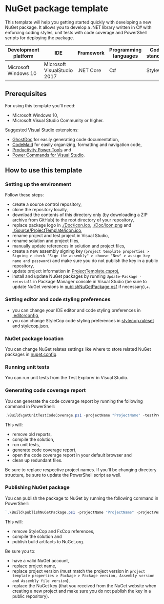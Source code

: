 # NuGet package template

This template will help you getting started quickly with developing a new NuGet package. It allows you to develop a .NET library written in C# with enforcing coding styles, unit tests with code coverage and PowerShell scripts for deploying the package.

| Development platform | IDE                         | Framework | Programming languages | Coding standards | Testing | Code coverage              |
| -------------------- | --------------------------- | --------- | --------------------- | ---------------- | ------- | -------------------------- |
| Microsoft Windows 10 | Microsoft VisualStudio 2017 | .NET Core | C#                    | StyleCop         | MSTest  | OpenCover, ReportGenerator |

## Prerequisites

For using this template you'll need:
* Microsoft Windows 10,
* Microsoft Visual Studio Community or higher.

Suggested Visual Studio extensions:
* [GhostDoc](https://submain.com/products/ghostdoc.aspx) for easily generating code documentation,
* [CodeMaid](http://www.codemaid.net/) for easily organizing, formatting and navigation code,
* [Productivity Power Tools](https://marketplace.visualstudio.com/items?itemName=VisualStudioPlatformTeam.ProductivityPowerPack2017) and
* [Power Commands for Visual Studio](https://marketplace.visualstudio.com/items?itemName=VisualStudioPlatformTeam.ProductivityPowerPack2017).

## How to use this template

### Setting up the environment

Follow these steps:
* create a source control repository,
* clone the repository locally,
* download the contents of this directory only (by downloading a ZIP archive from GitHub) to the root directory of your repository,
* replace package logo in [./Doc/icon.ico](./Doc/icon.ico), [./Doc/icon.png](./Doc/icon.png) and [./Source/ProjectTemplate/icon.ico](./Source/ProjectTemplate/icon.ico),
* rename project and test project in Visual Studio,
* rename solution and project files,
* manually update references in solution and project files,
* create a new assembly signing key (`project template properties > Signing > check "Sign the assembly" > choose "New" > assign key name and password`) and make sure you do not publish the key in a public repository,
* update project information in [ProjectTemplate.csproj](./Source/ProjectTemplate/ProjectTemplate.csproj),
* install and update NuGet packages by running `Update-Package -reinstall` in Package Manager console in Visual Studio (be sure to update NuGet versions in [publishNuGetPackage.ps1](./Build/getUnitTestCodeCoverage.ps1) if necessary),+.


### Setting editor and code styling preferences
* you can change your IDE editor and code styling preferences in [.editorconfig](./Source/.editorconfig),
* you can change StyleCop code styling preferences in [stylecop.ruleset](./Source/stylecop.ruleset) and [stylecop.json](./Source/stylecop.json).

### NuGet package location
You can change NuGet relates settings like where to store related NuGet packages in [nuget.config](./Source/nuget.config).

### Running unit tests
You can run unit tests from the Test Explorer in Visual Studio.

### Generating code coverage report
You can generate the code coverage report by running the following command in PowerShell:

```powershell
.\Build\getUnitTestCodeCoverage.ps1 -projectName "ProjectName" -testProjectName "ProjectName.Tests"`
```

This will:
* remove old reports,
* compile the solution,
* run unit tests,
* generate code coverage report,
* open the code coverage report in your default browser and
* clean up redundant files.

Be sure to replace respective project names. If you'll be changing directory structure, be sure to update the PowerShell script as well.

### Publishing NuGet package
You can publish the package to NuGet by running the following command in PowerShell:

```powershell
`.\Build\publishNuGetPackage.ps1 -projectName "ProjectName" -projectVersion "1.2.3" -nugetKey "xxxxxxxxxx"`
```

This will:
*  remove StyleCop and FxCop references,
*  compile the solution and
*  publish build artifacts to NuGet.org.

Be sure you to:
* have a valid NuGet account,
* replace project name,
* replace project version (must match the project version in `project template properties > Package > Package version, Assembly version and Assembly file version`),
* replace the NuGet key (that you received from the NuGet website when creating a new project and make sure you do not publish the key in a public repository).